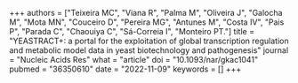 +++
authors = ["Teixeira MC", "Viana R", "Palma M", "Oliveira J", "Galocha M", "Mota MN", "Couceiro D", "Pereira MG", "Antunes M", "Costa IV", "Pais P", "Parada C", "Chaouiya C", "Sá-Correia I", "Monteiro PT."]
title = "YEASTRACT+: a portal for the exploitation of global transcription regulation and metabolic model data in yeast biotechnology and pathogenesis"
journal = "Nucleic Acids Res"
what = "article"
doi = "10.1093/nar/gkac1041"
pubmed = "36350610"
date = "2022-11-09"
keywords = []
+++

